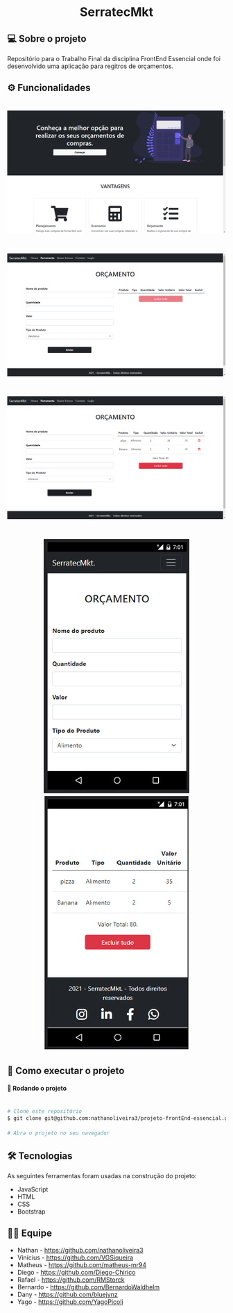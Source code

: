</p>
<h1 align="center">
    SerratecMkt
</h1>


## 💻 Sobre o projeto

Repositório para o Trabalho Final da disciplina FrontEnd Essencial onde foi desenvolvido uma aplicação para regitros de orçamentos.


## ⚙️ Funcionalidades

<h1 align="center">
    <img src="./assets/img1.png" />
</h1>
<h1 align="center">
    <img src="./assets/img2.png" />
</h1>
<h1 align="center">
    <img src="./assets/img3.png" />
</h1>
<h1 align="center">
    <img src="./assets/mobile1.png" />
    <img src="./assets/mobile2.png" />
</h1>

## 🚀 Como executar o projeto


#### 🎲 Rodando o projeto

```bash

# Clone este repositório
$ git clone git@github.com:nathanoliveira3/projeto-frontEnd-essencial.git

# Abra o projeto no seu navegador 

```


## 🛠 Tecnologias

As seguintes ferramentas foram usadas na construção do projeto:

- JavaScript
- HTML
- CSS
- Bootstrap


## 👨‍💻 Equipe

- Nathan - https://github.com/nathanoliveira3
- Vinícius - https://github.com/VGSiqueira
- Matheus - https://github.com/matheus-mr94
- Diego - https://github.com/Diego-Chirico
- Rafael - https://github.com/RMStorck
- Bernardo - https://github.com/BernardoWaldhelm
- Dany - https://github.com/bluejynz
- Yago - https://github.com/YagoPicoli
